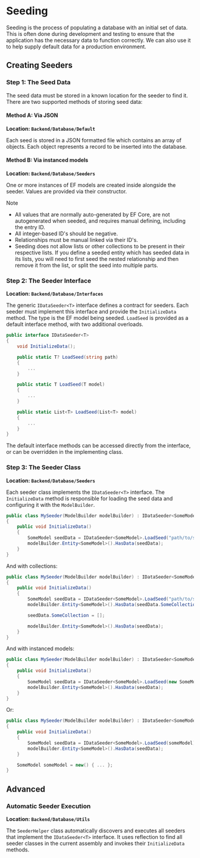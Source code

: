 # Seeding

Seeding is the process of populating a database with an initial set of data. This is often done during development and testing to ensure that the application has the necessary data to function correctly. We can also use it to help supply default data for a production environment.

## Creating Seeders

### Step 1: The Seed Data

The seed data must be stored in a known location for the seeder to find it. There are two supported methods of storing seed data:

#### Method A: Via JSON
**Location: `Backend/Database/Default`**

Each seed is stored in a JSON formatted file which contains an array of objects. Each object represents a record to be inserted into the database.

#### Method B: Via instanced models
**Location: `Backend/Database/Seeders`**

One or more instances of EF models are created inside alongside the seeder. Values are provided via their constructor.

>[!NOTE]
>* All values that are normally auto-generated by EF Core, are not autogenerated when seeded, and requires manual defining, including the entry ID.
>* All integer-based ID's should be negative.
>* Relationships must be manual linked via their ID's.
>* Seeding does not allow lists or other collections to be present in their respective lists. If you define a seeded entity which has seeded data in its lists, you will need to first seed the nested relationship and then remove it from the list, or split the seed into multiple parts.

### Step 2: The Seeder Interface
**Location: `Backend/Database/Interfaces`**

The generic `IDataSeeder<T>` interface defines a contract for seeders. Each seeder must implement this interface and provide the `InitializeData` method. The type is the EF model being seeded. `LoadSeed` is provided as a default interface method, with two additional overloads.

```csharp
public interface IDataSeeder<T>
{
    void InitializeData();

    public static T? LoadSeed(string path)
    {
        ...
    }

    public static T LoadSeed(T model)
    {
        ...
    }

    public static List<T> LoadSeed(List<T> model)
    {
        ...
    }
}
```

The default interface methods can be accessed directly from the interface, or can be overridden in the implementing class.

### Step 3: The Seeder Class
**Location: `Backend/Database/Seeders`**

Each seeder class implements the `IDataSeeder<T>` interface. The `InitializeData` method is responsible for loading the seed data and configuring it with the `ModelBuilder`.

```csharp
public class MySeeder(ModelBuilder modelBuilder) : IDataSeeder<SomeModel>
{
    public void InitializeData()
    {
        SomeModel seedData = IDataSeeder<SomeModel>.LoadSeed("path/to/seed.json");
        modelBuilder.Entity<SomeModel>().HasData(seedData);
    }
}
```
And with collections:
```csharp
public class MySeeder(ModelBuilder modelBuilder) : IDataSeeder<SomeModel>
{
    public void InitializeData()
    {
        SomeModel seedData = IDataSeeder<SomeModel>.LoadSeed("path/to/seed.json");
        modelBuilder.Entity<SomeModel>().HasData(seedData.SomeCollection);

        seedData.SomeCollection = [];

        modelBuilder.Entity<SomeModel>().HasData(seedData);
    }
}
```
And with instanced models:
```csharp
public class MySeeder(ModelBuilder modelBuilder) : IDataSeeder<SomeModel>
{
    public void InitializeData()
    {
        SomeModel seedData = IDataSeeder<SomeModel>.LoadSeed(new SomeModel { ... });
        modelBuilder.Entity<SomeModel>().HasData(seedData);
    }
}
```
Or:
```csharp
public class MySeeder(ModelBuilder modelBuilder) : IDataSeeder<SomeModel>
{
    public void InitializeData()
    {
        SomeModel seedData = IDataSeeder<SomeModel>.LoadSeed(someModel);
        modelBuilder.Entity<SomeModel>().HasData(seedData);
    }

    SomeModel someModel = new() { ... };
}
```

## Advanced

### Automatic Seeder Execution
**Location: `Backend/Database/Utils`**

The `SeederHelper` class automatically discovers and executes all seeders that implement the `IDataSeeder<T>` interface. It uses reflection to find all seeder classes in the current assembly and invokes their `InitializeData` methods.